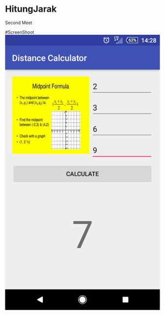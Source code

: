# HitungJarak
Second Meet

#ScreenShoot
![alt tag](https://github.com/wisnukurniawan/HitungJarak/blob/master/img/screenshoot.png)